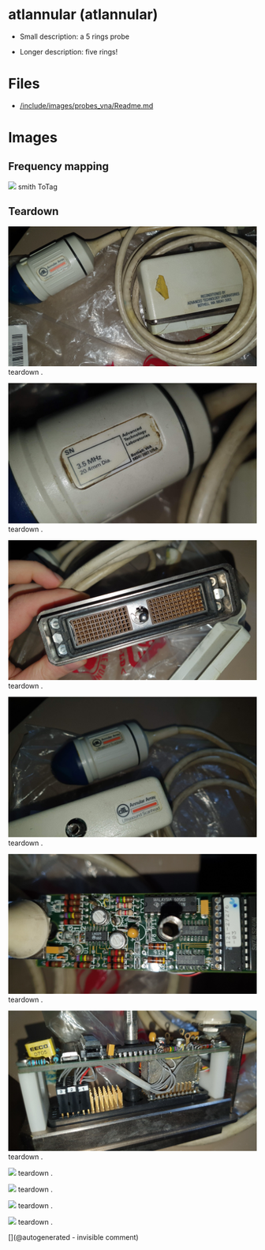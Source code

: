 # atlannular (atlannular)

* Small description: a 5 rings probe

* Longer description: five rings!

# Files

* [/include/images/probes_vna/Readme.md](/include/images/probes_vna/Readme.md)


# Images

## Frequency mapping 

![](/include/images/probes_vna/altannular.s1p.png)
smith
ToTag

## Teardown 

![](/include/images/atlannular/20220126_163200.jpg)
teardown
.

![](/include/images/atlannular/20220126_163207.jpg)
teardown
.

![](/include/images/atlannular/20220126_163233.jpg)
teardown
.

![](/include/images/atlannular/20220126_163252.jpg)
teardown
.

![](/include/images/atlannular/20220126_163446.jpg)
teardown
.

![](/include/images/atlannular/20220126_163505.jpg)
teardown
.

![](/include/images/atlannular/P_20191230_210124.jpg)
teardown
.

![](/include/images/atlannular/P_20191230_210133.jpg)
teardown
.

![](/include/images/atlannular/P_20191230_210136.jpg)
teardown
.

![](/include/images/atlannular/P_20191230_210144.jpg)
teardown
.





[](@autogenerated - invisible comment)